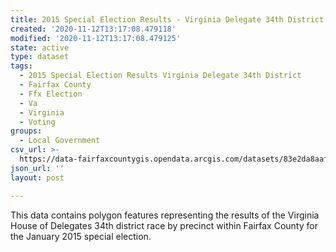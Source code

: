 ```yaml
---
title: 2015 Special Election Results - Virginia Delegate 34th District
created: '2020-11-12T13:17:08.479118'
modified: '2020-11-12T13:17:08.479125'
state: active
type: dataset
tags:
  - 2015 Special Election Results Virginia Delegate 34th District
  - Fairfax County
  - Ffx Election
  - Va
  - Virginia
  - Voting
groups:
  - Local Government
csv_url: >-
  https://data-fairfaxcountygis.opendata.arcgis.com/datasets/83e2da8aaf9349ab95d366761f6903d0_44.csv?outSR=%7B%22latestWkid%22%3A4269%2C%22wkid%22%3A4269%7D
json_url: ''
layout: post

---
```

This data contains polygon features representing the results of the Virginia House of Delegates 34th district race by precinct within Fairfax County for the January 2015 special election.
